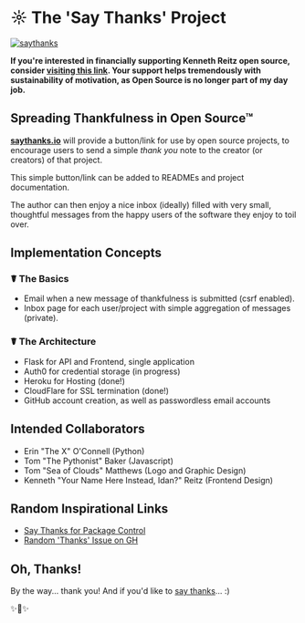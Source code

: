 # ☼ The 'Say Thanks' Project

[![saythanks](https://img.shields.io/badge/say-thanks-modal.svg)](https://saythanks.io/to/kennethreitz)

**If you're interested in financially supporting Kenneth Reitz open source, consider [visiting this link](https://cash.me/$KennethReitz). Your support helps tremendously with sustainability of motivation, as Open Source is no longer part of my day job.**

## Spreading Thankfulness in Open Source™

[**saythanks.io**](https://saythanks.io/) will provide a button/link for use by open source projects, to
encourage users to send a simple _thank you_ note to the creator (or creators)
of that project.

This simple button/link can be added to READMEs and project documentation.

The author can then enjoy a nice inbox (ideally) filled with very small,
thoughtful messages from the happy users of the software they enjoy to
toil over.

## Implementation Concepts

### ☤ The Basics

- Email when a new message of thankfulness is submitted (csrf enabled).
- Inbox page for each user/project with simple aggregation of messages (private).

### ☤ The Architecture

- Flask for API and Frontend, single application
- Auth0 for credential storage (in progress)
- Heroku for Hosting (done!)
- CloudFlare for SSL termination (done!)
- GitHub account creation, as well as passwordless email accounts

## Intended Collaborators

- Erin "The X" O'Connell (Python)
- Tom "The Pythonist" Baker (Javascript)
- Tom "Sea of Clouds" Matthews (Logo and Graphic Design)
- Kenneth "Your Name Here Instead, Idan?" Reitz (Frontend Design)

## Random Inspirational Links

- [Say Thanks for Package Control](https://packagecontrol.io/say_thanks)
- [Random 'Thanks' Issue on GH](https://github.com/foxmask/wallabag_api/issues/1)

## Oh, Thanks!

By the way... thank you! And if you'd like to [say thanks](https://saythanks.io/to/kennethreitz)... :)

✨🍰✨
